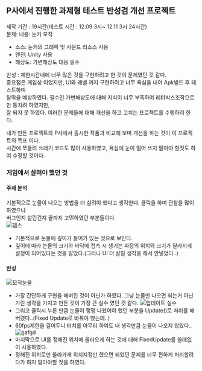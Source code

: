 ## P사에서 진행한 과제형 테스트 반성겸 개선 프로젝트
제작 기간 : 19시간(테스트 시간 : 12.09 3시~ 12.11 3시 24시간)\
문제: 내용: 눈키 모작
  - 소스: 눈키의 그래픽 및 사운드 리소스 사용
  - 엔진: Unity 사용
  - 해상도: 가변해상도 대응 필수
 
 반성 : 제한시간내에 너무 많은 것을 구현하려고 한 것이 문제였던 것 같다.\
 중요점은 게임성 이었지만, UI와 레벨 까지 구현하려고 너무 욕심을 내어 Apk빌드 후 테스트하며\
 탈락을 예상하였다. 필수인 가변해상도에 대해 지식이 너무 부족하여 레터박스조작으로만 퉁치려 하였지만,\
 잘 되지 못 하였다. 이러한 문제들에 대해 개선을 하고 고치는 프로젝트를 수행하려 한다.
 
 내가 만든 프로젝트와 P사에서 출시한 작품과 비교해 보며 개선을 하는 것이 이 프로젝트의 목표 이다.\
 시간에 쪼들려 쓰레기 코드도 많이 사용하였고, 욕심에 눈이 멀어 쓰지 말아야 할짓도 하여 수정할 것이다.

### 게임에서 살려야 했던 것
#### 주제 분석
기본적으로 눈물이 나오는 방법을 더 살려야 했다고 생각한다. 클릭을 하며 관찰을 많이 하였으나\
버그인지 살린건지 끝까지 고민하였던 부분들이다.\
![뎁스](https://user-images.githubusercontent.com/93506849/207499642-12471466-6e1c-49b2-a633-2bf529f90798.JPG)
- 기본적으로 눈물에 깊이가 들어가 있는 것으로 보인다.
- 깊이에 따라 눈물의 크기와 바닥에 접촉 시 생기는 파장의 위치와 크기가 달라지게 설정이 되어있다는 것을 알았다.(그러나 UI 더 살릴 생각을 해서 안넣었다..)
#### 반성
![모작눈물](https://user-images.githubusercontent.com/93506849/207500089-90cecb4f-d132-4572-8ed8-e8dda870c5f3.JPG)
- 가장 간단하게 구현을 해버린 것이 아닌가 하였다. 그냥 눈물만 나오면 되는거 아닌가란 생각을 가지고 만든 것이 가장 큰 실수 였던 것 같다.
![업데이트 실수](https://user-images.githubusercontent.com/93506849/207500303-750d8a72-89ff-436c-89e7-7dd4e5aaeead.JPG)
- 그리고 클릭시 누른 만큼 눈물이 펑펑 나왔어야 했던 부분을 Update()로 처리를 해버렸다..(Fixed Update로 바꿔야 했는데..)
- 60fps제한을 걸어두니 터치를 아무리 하여도 내 생각만큼 눈물이 나오지 않았다..
 ![gafgd](https://user-images.githubusercontent.com/93506849/207501237-771abf1a-b198-4ad9-9b79-843c2c0560be.JPG)
- 마지막으로 UI를 정해진 위치에 올라오게 하는 것에 대해 FixedUpdate를 쓸데없이 사용하였다.
- 정해진 위치로만 올라가게 위치지정만 했으면 되었던 문제를 너무 편하게 처리할려다가 하지 말아야할 짓을 하였다.



